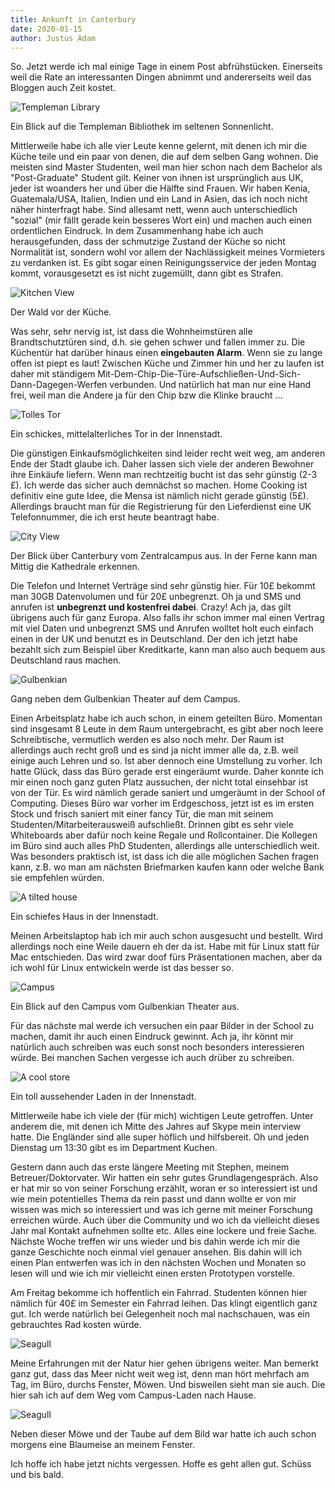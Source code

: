 ```yaml
---
title: Ankunft in Canterbury
date: 2020-01-15
author: Justus Adam
---
```


So. Jetzt werde ich mal einige Tage in einem Post abfrühstücken. Einerseits weil
die Rate an interessanten Dingen abnimmt und andererseits weil das Bloggen auch
Zeit kostet.

![Templeman Library](/images/england-blog/arrival-in-canterbury/templeman-library.jpg)

Ein Blick auf die Templeman Bibliothek im seltenen Sonnenlicht.

Mittlerweile habe ich alle vier Leute kenne gelernt, mit denen ich mir die Küche
teile und ein paar von denen, die auf dem selben Gang wohnen. Die meisten sind
Master Studenten, weil man hier schon nach dem Bachelor als "Post-Graduate"
Student gilt. Keiner von ihnen ist ursprünglich aus UK, jeder ist woanders her
und über die Hälfte sind Frauen. Wir haben Kenia, Guatemala/USA, Italien, Indien
und ein Land in Asien, das ich noch nicht näher hinterfragt habe. Sind allesamt
nett, wenn auch unterschiedlich "sozial" (mir fällt gerade kein besseres Wort
ein) und machen auch einen ordentlichen Eindruck. In dem Zusammenhang habe ich
auch herausgefunden, dass der schmutzige Zustand der Küche so nicht Normalität
ist, sondern wohl vor allem der Nachlässigkeit meines Vormieters zu verdanken
ist. Es gibt sogar einen Reinigungsservice der jeden Montag kommt, vorausgesetzt
es ist nicht zugemüllt, dann gibt es Strafen.

![Kitchen View](/images/england-blog/arrival-in-canterbury/kitchen-view.jpg)

Der Wald vor der Küche.

Was sehr, sehr nervig ist, ist dass die Wohnheimstüren alle Brandtschutztüren
sind, d.h. sie gehen schwer und fallen immer zu. Die Küchentür hat darüber
hinaus einen **eingebauten Alarm**. Wenn sie zu lange offen ist piept es laut!
Zwischen Küche und Zimmer hin und her zu laufen ist daher mit ständigem
Mit-Dem-Chip-Die-Türe-Aufschließen-Und-Sich-Dann-Dagegen-Werfen verbunden. Und
natürlich hat man nur eine Hand frei, weil man die Andere ja für den Chip bzw
die Klinke braucht ...

![Tolles Tor](/images/england-blog/arrival-in-canterbury/cool-gate.jpg)

Ein schickes, mittelalterliches Tor in der Innenstadt.

Die günstigen Einkaufsmöglichkeiten sind leider recht weit weg, am anderen Ende
der Stadt glaube ich. Daher lassen sich viele der anderen Bewohner ihre Einkäufe
liefern. Wenn man rechtzeitig bucht ist das sehr günstig (2-3 £). Ich werde das
sicher auch demnächst so machen. Home Cooking ist definitiv eine gute Idee, die
Mensa ist nämlich nicht gerade günstig (5£). Allerdings braucht man für die
Registrierung für den Lieferdienst eine UK Telefonnummer, die ich erst heute
beantragt habe.

![City View](/images/england-blog/arrival-in-canterbury/city-view.jpg)

Der Blick über Canterbury vom Zentralcampus aus. In der Ferne kann man Mittig
die Kathedrale erkennen.

Die Telefon und Internet Verträge sind sehr günstig hier. Für 10£ bekommt man
30GB Datenvolumen und für 20£ unbegrenzt. Oh ja und SMS und anrufen ist
**unbegrenzt und kostenfrei dabei**. Crazy! Ach ja, das gilt übrigens auch für
ganz Europa. Also falls ihr schon immer mal einen Vertrag mit viel Daten und
unbegrenzt SMS und Anrufen wolltet holt euch einfach einen in der UK und benutzt
es in Deutschland. Der den ich jetzt habe bezahlt sich zum Beispiel über
Kreditkarte, kann man also auch bequem aus Deutschland raus machen.

![Gulbenkian](/images/england-blog/arrival-in-canterbury/campus-2.jpg)

Gang neben dem Gulbenkian Theater auf dem Campus.

Einen Arbeitsplatz habe ich auch schon, in einem geteilten Büro. Momentan sind
insgesamt 8 Leute in dem Raum untergebracht, es gibt aber noch leere
Schreibtische, vermutlich werden es also noch mehr. Der Raum ist allerdings auch
recht groß und es sind ja nicht immer alle da, z.B. weil einige auch Lehren und
so. Ist aber dennoch eine Umstellung zu vorher. Ich hatte Glück, dass das Büro
gerade erst eingeräumt wurde. Daher konnte ich mir einen noch ganz guten Platz
aussuchen, der nicht total einsehbar ist von der Tür. Es wird nämlich gerade
saniert und umgeräumt in der School of Computing. Dieses Büro war vorher im
Erdgeschoss, jetzt ist es im ersten Stock und frisch saniert mit einer fancy
Tür, die man mit seinem Studenten/Mitarbeiterausweiß aufschließt. Drinnen gibt
es sehr viele Whiteboards aber dafür noch keine Regale und Rollcontainer. Die
Kollegen im Büro sind auch alles PhD Studenten, allerdings alle unterschiedlich
weit. Was besonders praktisch ist, ist dass ich die alle möglichen Sachen fragen
kann, z.B. wo man am nächsten Briefmarken kaufen kann oder welche Bank sie
empfehlen würden.

![A tilted house](/images/england-blog/arrival-in-canterbury/tilted-house.jpg)

Ein schiefes Haus in der Innenstadt.

Meinen Arbeitslaptop hab ich mir auch schon ausgesucht und bestellt. Wird
allerdings noch eine Weile dauern eh der da ist. Habe mit für Linux statt für
Mac entschieden. Das wird zwar doof fürs Präsentationen machen, aber da ich wohl
für Linux entwickeln werde ist das besser so.

![Campus](/images/england-blog/arrival-in-canterbury/campus.jpg)

Ein Blick auf den Campus vom Gulbenkian Theater aus.

Für das nächste mal werde ich versuchen ein paar Bilder in der School zu machen,
damit ihr auch einen Eindruck gewinnt. Ach ja, ihr könnt mir natürlich auch
schreiben was euch sonst noch besonders interessieren würde. Bei manchen Sachen
vergesse ich auch drüber zu schreiben.

![A cool store](/images/england-blog/arrival-in-canterbury/cool-store.jpg)

Ein toll aussehender Laden in der Innenstadt.

Mittlerweile habe ich viele der (für mich) wichtigen Leute getroffen. Unter
anderem die, mit denen ich Mitte des Jahres auf Skype mein interview hatte. Die
Engländer sind alle super höflich und hilfsbereit. Oh und jeden Dienstag um
13:30 gibt es im Department Kuchen.

Gestern dann auch das erste längere Meeting mit Stephen, meinem
Betreuer/Doktorvater. Wir hatten ein sehr gutes Grundlagengespräch. Also er hat
mir so von seiner Forschung erzählt, woran er so interessiert ist und wie mein
potentielles Thema da rein passt und dann wollte er von mir wissen was mich so
interessiert und was ich gerne mit meiner Forschung erreichen würde. Auch über
die Community und wo ich da vielleicht dieses Jahr mal Kontakt aufnehmen sollte
etc. Alles eine lockere und freie Sache. Nächste Woche treffen wir uns wieder
und bis dahin werde ich mir die ganze Geschichte noch einmal viel genauer
ansehen. Bis dahin will ich einen Plan entwerfen was ich in den nächsten Wochen
und Monaten so lesen will und wie ich mir vielleicht einen ersten Prototypen
vorstelle.

Am Freitag bekomme ich hoffentlich ein Fahrrad. Studenten können hier nämlich
für 40£ im Semester ein Fahrrad leihen. Das klingt eigentlich ganz gut. Ich
werde natürlich bei Gelegenheit noch mal nachschauen, was ein gebrauchtes Rad
kosten würde.

![Seagull](/images/england-blog/arrival-in-canterbury/seagull.jpg)

Meine Erfahrungen mit der Natur hier gehen übrigens weiter. Man bemerkt ganz
gut, dass das Meer nicht weit weg ist, denn man hört mehrfach am Tag, im Büro,
durchs Fenster, Möwen. Und bisweilen sieht man sie auch. Die hier sah ich auf dem
Weg vom Campus-Laden nach Hause.

![Seagull](/images/england-blog/arrival-in-canterbury/pidgeon.jpg)

Neben dieser Möwe und der Taube auf dem Bild war hatte ich auch schon morgens
eine Blaumeise an meinem Fenster.

Ich hoffe ich habe jetzt nichts vergessen. Hoffe es geht allen gut. Schüss und
bis bald.
